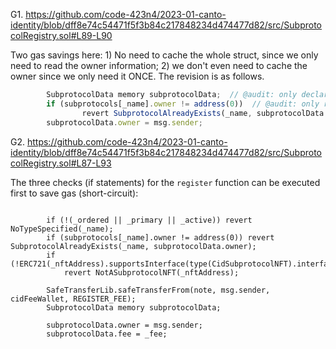 G1. https://github.com/code-423n4/2023-01-canto-identity/blob/dff8e74c54471f5f3b84c217848234d474477d82/src/SubprotocolRegistry.sol#L89-L90

Two gas savings here: 1) No need to cache the whole struct, since we only need to read the owner information; 2) we don't even need to cache the owner since we only need it ONCE. The revision is as follows.

```javascript
        SubprotocolData memory subprotocolData;  // @audit: only declare it no copy here
        if (subprotocols[_name].owner != address(0))  // @audit: only read it once, no caching necessary
                revert SubprotocolAlreadyExists(_name, subprotocolData.owner);
        subprotocolData.owner = msg.sender;
```

G2. https://github.com/code-423n4/2023-01-canto-identity/blob/dff8e74c54471f5f3b84c217848234d474477d82/src/SubprotocolRegistry.sol#L87-L93

The three checks (if statements) for the ``register`` function can be executed first to save gas (short-circuit):
```
        
        if (!(_ordered || _primary || _active)) revert NoTypeSpecified(_name);
        if (subprotocols[_name].owner != address(0)) revert SubprotocolAlreadyExists(_name, subprotocolData.owner);
        if (!ERC721(_nftAddress).supportsInterface(type(CidSubprotocolNFT).interfaceId))
            revert NotASubprotocolNFT(_nftAddress);

        SafeTransferLib.safeTransferFrom(note, msg.sender, cidFeeWallet, REGISTER_FEE);
        SubprotocolData memory subprotocolData;
       
        subprotocolData.owner = msg.sender;
        subprotocolData.fee = _fee;
```

